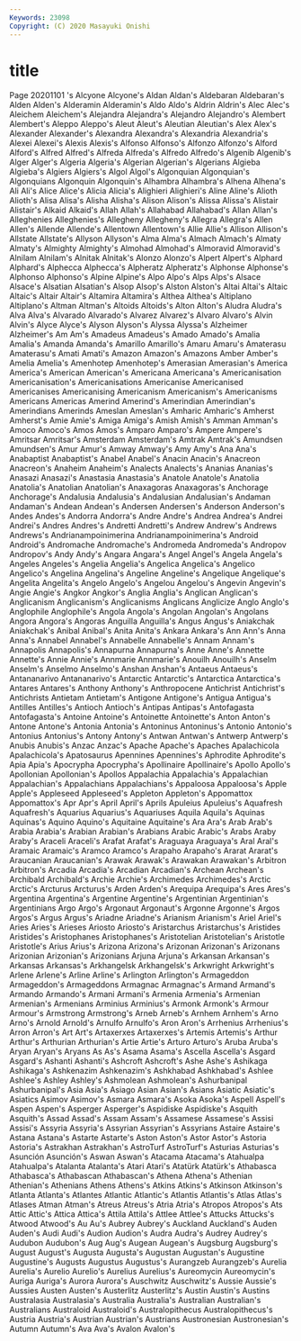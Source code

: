 ```yaml
---
Keywords: 23098
Copyright: (C) 2020 Masayuki Onishi
---
```


# title
Page 20201101
's Alcyone
Alcyone's Aldan Aldan's Aldebaran Aldebaran's Alden Alden's Alderamin Alderamin's Aldo
Aldo's Aldrin Aldrin's Alec Alec's Aleichem Aleichem's Alejandra Alejandra's Alejandro
Alejandro's Alembert Alembert's Aleppo Aleppo's Aleut Aleut's Aleutian Aleutian's Alex
Alex's Alexander Alexander's Alexandra Alexandra's Alexandria Alexandria's Alexei Alexei's Alexis
Alexis's Alfonso Alfonso's Alfonzo Alfonzo's Alford Alford's Alfred Alfred's Alfreda
Alfreda's Alfredo Alfredo's Algenib Algenib's Alger Alger's Algeria Algeria's Algerian
Algerian's Algerians Algieba Algieba's Algiers Algiers's Algol Algol's Algonquian Algonquian's
Algonquians Algonquin Algonquin's Alhambra Alhambra's Alhena Alhena's Ali Ali's Alice
Alice's Alicia Alicia's Alighieri Alighieri's Aline Aline's Alioth Alioth's Alisa
Alisa's Alisha Alisha's Alison Alison's Alissa Alissa's Alistair Alistair's Alkaid
Alkaid's Allah Allah's Allahabad Allahabad's Allan Allan's Alleghenies Alleghenies's Allegheny
Allegheny's Allegra Allegra's Allen Allen's Allende Allende's Allentown Allentown's Allie
Allie's Allison Allison's Allstate Allstate's Allyson Allyson's Alma Alma's Almach
Almach's Almaty Almaty's Almighty Almighty's Almohad Almohad's Almoravid Almoravid's Alnilam
Alnilam's Alnitak Alnitak's Alonzo Alonzo's Alpert Alpert's Alphard Alphard's Alphecca
Alphecca's Alpheratz Alpheratz's Alphonse Alphonse's Alphonso Alphonso's Alpine Alpine's Alpo
Alpo's Alps Alps's Alsace Alsace's Alsatian Alsatian's Alsop Alsop's Alston
Alston's Altai Altai's Altaic Altaic's Altair Altair's Altamira Altamira's Althea
Althea's Altiplano Altiplano's Altman Altman's Altoids Altoids's Alton Alton's Aludra
Aludra's Alva Alva's Alvarado Alvarado's Alvarez Alvarez's Alvaro Alvaro's Alvin
Alvin's Alyce Alyce's Alyson Alyson's Alyssa Alyssa's Alzheimer Alzheimer's Am
Am's Amadeus Amadeus's Amado Amado's Amalia Amalia's Amanda Amanda's Amarillo
Amarillo's Amaru Amaru's Amaterasu Amaterasu's Amati Amati's Amazon Amazon's Amazons
Amber Amber's Amelia Amelia's Amenhotep Amenhotep's Amerasian Amerasian's America America's
American American's Americana Americana's Americanisation Americanisation's Americanisations Americanise Americanised Americanises
Americanising Americanism Americanism's Americanisms Americans Americas Amerind Amerind's Amerindian Amerindian's
Amerindians Amerinds Ameslan Ameslan's Amharic Amharic's Amherst Amherst's Amie Amie's
Amiga Amiga's Amish Amish's Amman Amman's Amoco Amoco's Amos Amos's
Amparo Amparo's Ampere Ampere's Amritsar Amritsar's Amsterdam Amsterdam's Amtrak Amtrak's
Amundsen Amundsen's Amur Amur's Amway Amway's Amy Amy's Ana Ana's
Anabaptist Anabaptist's Anabel Anabel's Anacin Anacin's Anacreon Anacreon's Anaheim Anaheim's
Analects Analects's Ananias Ananias's Anasazi Anasazi's Anastasia Anastasia's Anatole Anatole's
Anatolia Anatolia's Anatolian Anatolian's Anaxagoras Anaxagoras's Anchorage Anchorage's Andalusia Andalusia's
Andalusian Andalusian's Andaman Andaman's Andean Andean's Andersen Andersen's Anderson Anderson's
Andes Andes's Andorra Andorra's Andre Andre's Andrea Andrea's Andrei Andrei's
Andres Andres's Andretti Andretti's Andrew Andrew's Andrews Andrews's Andrianampoinimerina Andrianampoinimerina's
Android Android's Andromache Andromache's Andromeda Andromeda's Andropov Andropov's Andy Andy's
Angara Angara's Angel Angel's Angela Angela's Angeles Angeles's Angelia Angelia's
Angelica Angelica's Angelico Angelico's Angelina Angelina's Angeline Angeline's Angelique Angelique's
Angelita Angelita's Angelo Angelo's Angelou Angelou's Angevin Angevin's Angie Angie's
Angkor Angkor's Anglia Anglia's Anglican Anglican's Anglicanism Anglicanism's Anglicanisms Anglicans
Anglicize Anglo Anglo's Anglophile Anglophile's Angola Angola's Angolan Angolan's Angolans
Angora Angora's Angoras Anguilla Anguilla's Angus Angus's Aniakchak Aniakchak's Anibal
Anibal's Anita Anita's Ankara Ankara's Ann Ann's Anna Anna's Annabel
Annabel's Annabelle Annabelle's Annam Annam's Annapolis Annapolis's Annapurna Annapurna's Anne
Anne's Annette Annette's Annie Annie's Annmarie Annmarie's Anouilh Anouilh's Anselm
Anselm's Anselmo Anselmo's Anshan Anshan's Antaeus Antaeus's Antananarivo Antananarivo's Antarctic
Antarctic's Antarctica Antarctica's Antares Antares's Anthony Anthony's Anthropocene Antichrist Antichrist's
Antichrists Antietam Antietam's Antigone Antigone's Antigua Antigua's Antilles Antilles's Antioch
Antioch's Antipas Antipas's Antofagasta Antofagasta's Antoine Antoine's Antoinette Antoinette's Anton
Anton's Antone Antone's Antonia Antonia's Antoninus Antoninus's Antonio Antonio's Antonius
Antonius's Antony Antony's Antwan Antwan's Antwerp Antwerp's Anubis Anubis's Anzac
Anzac's Apache Apache's Apaches Apalachicola Apalachicola's Apatosaurus Apennines Apennines's Aphrodite
Aphrodite's Apia Apia's Apocrypha Apocrypha's Apollinaire Apollinaire's Apollo Apollo's Apollonian
Apollonian's Apollos Appalachia Appalachia's Appalachian Appalachian's Appalachians Appalachians's Appaloosa Appaloosa's
Apple Apple's Appleseed Appleseed's Appleton Appleton's Appomattox Appomattox's Apr Apr's
April April's Aprils Apuleius Apuleius's Aquafresh Aquafresh's Aquarius Aquarius's Aquariuses
Aquila Aquila's Aquinas Aquinas's Aquino Aquino's Aquitaine Aquitaine's Ara Ara's
Arab Arab's Arabia Arabia's Arabian Arabian's Arabians Arabic Arabic's Arabs
Araby Araby's Araceli Araceli's Arafat Arafat's Araguaya Araguaya's Aral Aral's
Aramaic Aramaic's Aramco Aramco's Arapaho Arapaho's Ararat Ararat's Araucanian Araucanian's
Arawak Arawak's Arawakan Arawakan's Arbitron Arbitron's Arcadia Arcadia's Arcadian Arcadian's
Archean Archean's Archibald Archibald's Archie Archie's Archimedes Archimedes's Arctic Arctic's
Arcturus Arcturus's Arden Arden's Arequipa Arequipa's Ares Ares's Argentina Argentina's
Argentine Argentine's Argentinian Argentinian's Argentinians Argo Argo's Argonaut Argonaut's Argonne
Argonne's Argos Argos's Argus Argus's Ariadne Ariadne's Arianism Arianism's Ariel
Ariel's Aries Aries's Arieses Ariosto Ariosto's Aristarchus Aristarchus's Aristides Aristides's
Aristophanes Aristophanes's Aristotelian Aristotelian's Aristotle Aristotle's Arius Arius's Arizona Arizona's
Arizonan Arizonan's Arizonans Arizonian Arizonian's Arizonians Arjuna Arjuna's Arkansan Arkansan's
Arkansas Arkansas's Arkhangelsk Arkhangelsk's Arkwright Arkwright's Arlene Arlene's Arline Arline's
Arlington Arlington's Armageddon Armageddon's Armageddons Armagnac Armagnac's Armand Armand's Armando
Armando's Armani Armani's Armenia Armenia's Armenian Armenian's Armenians Arminius Arminius's
Armonk Armonk's Armour Armour's Armstrong Armstrong's Arneb Arneb's Arnhem Arnhem's
Arno Arno's Arnold Arnold's Arnulfo Arnulfo's Aron Aron's Arrhenius Arrhenius's
Arron Arron's Art Art's Artaxerxes Artaxerxes's Artemis Artemis's Arthur Arthur's
Arthurian Arthurian's Artie Artie's Arturo Arturo's Aruba Aruba's Aryan Aryan's
Aryans As As's Asama Asama's Ascella Ascella's Asgard Asgard's Ashanti
Ashanti's Ashcroft Ashcroft's Ashe Ashe's Ashikaga Ashikaga's Ashkenazim Ashkenazim's Ashkhabad
Ashkhabad's Ashlee Ashlee's Ashley Ashley's Ashmolean Ashmolean's Ashurbanipal Ashurbanipal's Asia
Asia's Asiago Asian Asian's Asians Asiatic Asiatic's Asiatics Asimov Asimov's
Asmara Asmara's Asoka Asoka's Aspell Aspell's Aspen Aspen's Asperger Asperger's
Aspidiske Aspidiske's Asquith Asquith's Assad Assad's Assam Assam's Assamese Assamese's
Assisi Assisi's Assyria Assyria's Assyrian Assyrian's Assyrians Astaire Astaire's Astana
Astana's Astarte Astarte's Aston Aston's Astor Astor's Astoria Astoria's Astrakhan
Astrakhan's AstroTurf AstroTurf's Asturias Asturias's Asunción Asunción's Aswan Aswan's Atacama
Atacama's Atahualpa Atahualpa's Atalanta Atalanta's Atari Atari's Atatürk Atatürk's Athabasca
Athabasca's Athabascan Athabascan's Athena Athena's Athenian Athenian's Athenians Athens Athens's
Atkins Atkins's Atkinson Atkinson's Atlanta Atlanta's Atlantes Atlantic Atlantic's Atlantis
Atlantis's Atlas Atlas's Atlases Atman Atman's Atreus Atreus's Atria Atria's
Atropos Atropos's Ats Attic Attic's Attica Attica's Attila Attila's Attlee
Attlee's Attucks Attucks's Atwood Atwood's Au Au's Aubrey Aubrey's Auckland
Auckland's Auden Auden's Audi Audi's Audion Audion's Audra Audra's Audrey
Audrey's Audubon Audubon's Aug Aug's Augean Augean's Augsburg Augsburg's August
August's Augusta Augusta's Augustan Augustan's Augustine Augustine's Augusts Augustus Augustus's
Aurangzeb Aurangzeb's Aurelia Aurelia's Aurelio Aurelio's Aurelius Aurelius's Aureomycin Aureomycin's
Auriga Auriga's Aurora Aurora's Auschwitz Auschwitz's Aussie Aussie's Aussies Austen
Austen's Austerlitz Austerlitz's Austin Austin's Austins Australasia Australasia's Australia Australia's
Australian Australian's Australians Australoid Australoid's Australopithecus Australopithecus's Austria Austria's Austrian
Austrian's Austrians Austronesian Austronesian's Autumn Autumn's Ava Ava's Avalon Avalon's
